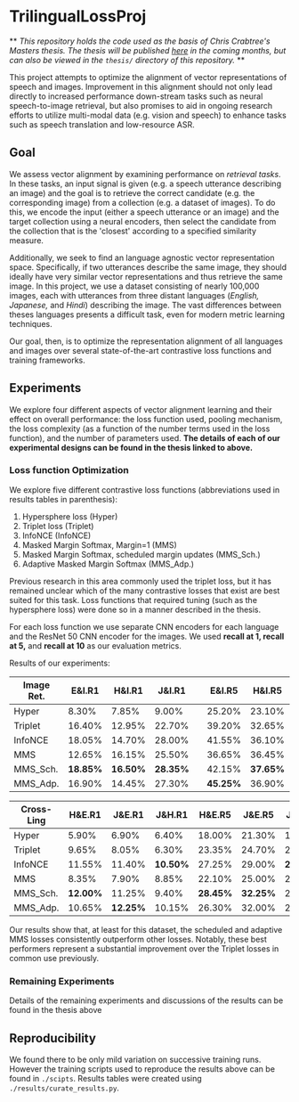 # TrilingualLossProj

\*\* *This repository holds the code used as the basis of Chris Crabtree's Masters thesis. 
 The thesis will be published [here](https://repositories.lib.utexas.edu/handle/2152/11) in the coming months, 
 but can also be viewed in the ```thesis/``` directory of this repository.* \*\*

This project attempts to optimize the alignment of vector representations of speech and images.
Improvement in this alignment should not only lead directly to increased performance down-stream tasks such as neural speech-to-image retrieval, but also promises to aid in ongoing research efforts to utilize multi-modal data (e.g. vision and speech) to enhance tasks such as speech translation and low-resource ASR.
 

## Goal
We assess vector alignment by examining performance on *retrieval tasks*.
In these tasks, an input signal is given (e.g. a speech utterance describing an image) and the goal is to retrieve the correct candidate (e.g. the corresponding image) from a collection (e.g. a dataset of images).
To do this, we encode the input (either a speech utterance or an image) and the target collection using a neural encoders, then select the candidate from the collection that is the 'closest' according to a specified similarity measure.

Additionally, we seek to find an language agnostic vector representation space.
Specifically, if two utterances describe the same image, they should ideally have very similar vector representations and thus retrieve the same image.
In this project, we use a dataset consisting of nearly 100,000 images, each with utterances from three distant languages (*English, Japanese,* and *Hindi*) describing the image.
The vast differences between theses languages presents a difficult task, even for modern metric learning techniques.

Our goal, then, is to optimize the representation alignment of all languages and images over several state-of-the-art contrastive loss functions and training frameworks.

## Experiments
We explore four different aspects of vector alignment learning and their effect on overall performance: the loss function used, pooling mechanism, the loss complexity (as a function of the number terms used in the loss function), and the number of parameters used. 
__The details of each of our experimental designs can be found in the thesis linked to above.__

### Loss function Optimization
We explore five different contrastive loss functions (abbreviations used in results tables in parenthesis): 

1. Hypersphere loss (Hyper)
2. Triplet loss (Triplet)
3. InfoNCE (InfoNCE)
4. Masked Margin Softmax, Margin=1 (MMS)
5. Masked Margin Softmax, scheduled margin updates (MMS_Sch.)
6. Adaptive Masked Margin Softmax (MMS_Adp.)

Previous research in this area commonly used the triplet loss, but it has remained unclear which of the many contrastive losses that exist are best suited for this task.
Loss functions that required tuning (such as the hypersphere loss) were done so in a manner described in the thesis.

For each loss function we use separate CNN encoders for each language and the ResNet 50 CNN encoder for the images.
We used **recall at 1, recall at 5,** and **recall at 10** as our evaluation metrics.

Results of our experiments:

| Image Ret.   | E&I.R1       | H&I.R1       | J&I.R1       |     | E&I.R5       | H&I.R5       | J&I.R5       |     | E&I.R10     | H&I.R10      | J&I.R10     | Ep           |
| ------------ | ------------ | ------------ | ------------ | --- | ------------ | ------------ | ------------ | --- | ----------- | ------------ | ----------  | ------------ |
| Hyper        | 8.30\%       | 7.85\%       | 9.00\%       |     | 25.20\%      | 23.10\%      | 30.55\%      |     | 36.95\%     | 33.75\%      | 43.65\%     | 16           |
| Triplet      | 16.40\%      | 12.95\%      | 22.70\%      |     | 39.20\%      | 32.65\%      | 53.15\%      |     | 51.55\%     | 43.55\%      | 67.05\%     | 36           |
| InfoNCE      | 18.05\%      | 14.70\%      | 28.00\%      |     | 41.55\%      | 36.10\%      | 59.20\%      |     | 54.55\%     | 45.85\%      | 72.35\%     | 26           |
| MMS          | 12.65\%      | 16.15\%      | 25.50\%      |     | 36.65\%      | 36.45\%      | 57.45\%      |     | 50.30\%     | **47.60\%**  | 71.50\%     | 19           |
| MMS\_Sch.    | **18.85\%**  | **16.50\%**  | **28.35\%**  |     | 42.15\%      | **37.65\%**  | 58.05\%      |     | 54.90\%     | 46.85\%      | 71.95\%     | 24           |
| MMS\_Adp.    | 16.90\%      | 14.45\%      | 27.30\%      |     | **45.25\%**  | 36.90\%      | **61.05\%**  |     | **57.50\%** | 47.15\%      | **74.40\%** | 29           |


|Cross-Ling |        H\&E.R1 |        J\&E.R1 |        J\&H.R1 |        H\&E.R5 |        J\&E.R5 |        J\&H.R5 |       H\&E.R10 |       J\&E.R10 |       J\&H.R10 | Ep |
| ------------ | ------------ | ------------ | ------------ | ------------ | ------------ | ------------ | ------------ | ----------   | ------------ | --------- |
|Hyper     |          5.90\% |          6.90\% |          6.40\% |         18.00\% |         21.30\% |         19.30\% |         27.05\% |         33.95\% |         28.95\% |         16 |
|Triplet   |          9.65\% |          8.05\% |          6.30\% |         23.35\% |         24.70\% |         21.80\% |         32.85\% |         35.85\% |         30.70\% |         36 |
|InfoNCE   |         11.55\% |         11.40\% | **10.50\%** |         27.25\% |         29.00\% | **27.30\%** |         37.55\% |         41.30\% | **36.80\%** |         26 |
|MMS      |          8.35\% |          7.90\% |          8.85\% |         22.10\% |         25.00\% |         24.70\% |         31.80\% |         36.85\% |         35.60\% |         19 |
|MMS\_Sch. | **12.00\%** |         11.25\% |          9.40\% | **28.45\%** | **32.25\%** |         26.35\% | **38.00\%** | **44.60\%** |         36.60\% |         24 |
|MMS\_Adp. |         10.65\% | **12.25\%** |         10.15\% |         26.30\% |         32.00\% |         25.40\% |         36.00\% |         42.40\% |         35.70\% |         29 |

Our results show that, at least for this dataset, the scheduled and adaptive MMS losses consistently outperform other losses.
Notably, these best performers represent a substantial improvement over the Triplet losses in common use previously.

### Remaining Experiments
Details of the remaining experiments and discussions of the results can be found in the thesis above

## Reproducibility 
We found there to be only mild variation on successive training runs. However the training scripts used to reproduce the results above can be found in ```./scipts```.
Results tables were created using ```./results/curate_results.py```.

